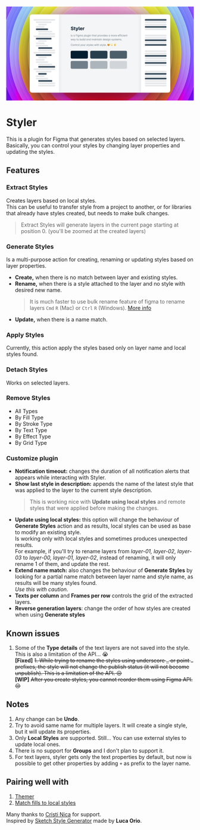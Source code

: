 ![cover](assets/cover.png)

# Styler

This is a plugin for Figma that generates styles based on selected layers.  
Basically, you can control your styles by changing layer properties and updating the styles.

## Features

### Extract Styles

Creates layers based on local styles.  
This can be useful to transfer style from a project to another, or for libraries that already have styles created, but needs to make bulk changes.

> Extract Styles will generate layers in the current page starting at position 0. (you'll be zoomed at the created layers)

### Generate Styles

Is a multi-purpose action for creating, renaming or updating styles based on layer properties.

- **Create,** when there is no match between layer and existing styles.
- **Rename,** when there is a style attached to the layer and no style with desired new name.
  > It is much faster to use bulk rename feature of figma to rename layers `Cmd` `R` (Mac) or `Ctrl` `R` (Windows).
  > [More info](https://help.figma.com/hc/en-us/articles/360039958934-Rename-Layers)
- **Update,** when there is a name match.

### Apply Styles

Currently, this action apply the styles based only on layer name and local styles found.

### Detach Styles

Works on selected layers.

### Remove Styles

- All Types
- By Fill Type
- By Stroke Type
- By Text Type
- By Effect Type
- By Grid Type

### Customize plugin

- **Notification timeout:** changes the duration of all notification alerts that appears while interacting with Styler.
- **Show last style in description:** appends the name of the latest style that was applied to the layer to the current style description.
  > This is working nice with **Update using local styles** and remote styles that were applied before making the changes.
- **Update using local styles:** this option will change the behaviour of **Generate Styles** action and as results, local styles can be used as base to modify an existing style.  
  Is working only with local styles and sometimes produces unexpected results.  
  For example, if you'll try to rename layers from _layer-01, layer-02, layer-03_ to _layer-00, layer-01, layer-02_, instead of renaming, it will only rename 1 of them, and update the rest.
- **Extend name match:** also changes the behaviour of **Generate Styles** by looking for a partial name match between layer name and style name, as results will be many styles found.  
  _Use this with caution._
- **Texts per column** and **Frames per row** controls the grid of the extracted layers.
- **Reverse generation layers**: change the order of how styles are created when using **Generate styles**

## Known issues

1. Some of the **Type details** of the text layers are not saved into the style. This is also a limitation of the API... 😭  
   **[Fixed]** ~~1. While trying to rename the styles using underscore `_` or point `.` prefixes, the style will not change the publish status (it will not become unpublish). This is a limitation of the API. ☹️~~  
   **[WIP]** ~~After you create styles, you cannot reorder them using Figma API. 😔~~

## Notes

1. Any change can be **Undo**.
1. Try to avoid same name for multiple layers. It will create a single style, but it will update its properties.
1. Only **Local Styles** are supported. Still... You can use external styles to update local ones.
1. There is no support for **Groups** and I don't plan to support it.
1. For text layers, styler gets only the text properties by default, but now is possible to get other properties by adding `+` as prefix to the layer name.

## Pairing well with

1. [Themer](https://github.com/thomas-lowry/themer)
1. [Match fills to local styles](https://www.figma.com/community/plugin/783240561193792353/Match-fills-to-local-styles)

Many thanks to [Cristi Nica](https://github.com/cristi9512) for support.  
Inspired by [Sketch Style Generator](https://github.com/lucaorio/sketch-styles-generator) made by **Luca Orio**.
